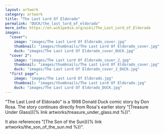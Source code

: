 ```yaml
---
layout: artwork
category: artwork
title: "The Last Lord Of Eldorado"
permalink: "DUCK/the_last_lord_of_eldorado"
more_info: https://en.wikipedia.org/wiki/The_Last_Lord_of_Eldorado
images:
  "cover":
    image: "images/The Last Lord Of Eldorado_cover.jpg"
    thumbnail: "images/thumbnails/The Last Lord Of Eldorado_cover.jpg"
    duck: "images/The Last Lord Of Eldorado_cover_DUCK.jpg"
  "cover 2":
    image: "images/The Last Lord Of Eldorado_cover_2.jpg"
    thumbnail: "images/thumbnails/The Last Lord Of Eldorado_cover.jpg"
    duck: "images/The Last Lord Of Eldorado_cover_2_DUCK.jpg"
  "first page":
    image: "images/The Last Lord Of Eldorado.jpg"
    thumbnail: "images/thumbnails/The Last Lord Of Eldorado.jpg"
    duck: "images/The Last Lord Of Eldorado_DUCK.jpg"
---
```


"The Last Lord of Eldorado" is a 1998 Donald Duck comic story by Don Rosa.
The story continues directly from Rosa's earlier story "[Treasure Under Glass]({% link artworks/treasure_under_glass.md %})".

It also references "[The Son of the Sun]({% link artworks/the_son_of_the_sun.md %})".
